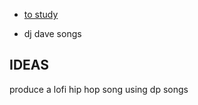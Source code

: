 - [to study](https://www.maxwellantonucci.com/posts/2019/10/30/sonic-pi-hotel-california/)

- dj dave songs


## IDEAS
produce a lofi hip hop song using dp songs
